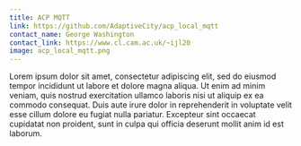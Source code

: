 ```yaml
---
title: ACP MQTT
link: https://github.com/AdaptiveCity/acp_local_mqtt
contact_name: George Washington
contact_link: https://www.cl.cam.ac.uk/~ijl20
image: acp_local_mqtt.png
---
```


Lorem ipsum dolor sit amet, consectetur adipiscing elit, sed do eiusmod tempor incididunt ut labore et dolore magna aliqua. Ut enim ad minim veniam, quis nostrud exercitation ullamco laboris nisi ut aliquip ex ea commodo consequat. Duis aute irure dolor in reprehenderit in voluptate velit esse cillum dolore eu fugiat nulla pariatur. Excepteur sint occaecat cupidatat non proident, sunt in culpa qui officia deserunt mollit anim id est laborum.
